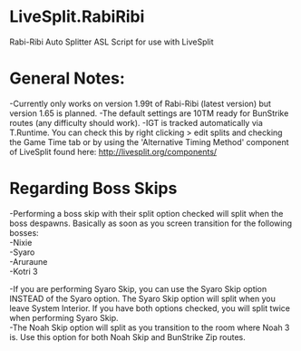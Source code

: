 # LiveSplit.RabiRibi
Rabi-Ribi Auto Splitter ASL Script for use with LiveSplit

General Notes:
===
-Currently only works on version 1.99t of Rabi-Ribi (latest version) but version 1.65 is planned.
-The default settings are 10TM ready for BunStrike routes (any difficulty should work).
-IGT is tracked automatically via T.Runtime. You can check this by right clicking > edit splits and checking the Game Time tab or by using the 'Alternative Timing Method' component of LiveSplit found here: http://livesplit.org/components/
 
Regarding Boss Skips
===
-Performing a boss skip with their split option checked will split when the boss despawns. Basically as soon as you screen transition for the following bosses:  
    -Nixie  
    -Syaro  
    -Aruraune  
    -Kotri 3  
 
-If you are performing Syaro Skip, you can use the Syaro Skip option INSTEAD of the Syaro option. The Syaro Skip option will split when you leave System Interior. If you have both options checked, you will split twice when performing Syaro Skip.  
-The Noah Skip option will split as you transition to the room where Noah 3 is. Use this option for both Noah Skip and BunStrike Zip routes.  
